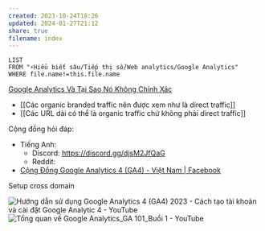 ```yaml
---
created: 2023-10-24T18:26
updated: 2024-01-27T21:12
share: true
filename: index
---
```

```dataview
LIST
FROM "⚡Hiểu biết sâu/Tiếp thị số/Web analytics/Google Analytics" 
WHERE file.name!=this.file.name
```

[Google Analytics Và Tại Sao Nó Không Chính Xác](https://conversion.vn/google-analytics-khong-chinh-xac/)

- [[Các organic branded traffic nên được xem như là direct traffic]] 
- [[Các URL dài có thể là organic traffic chứ không phải direct traffic]] 

Cộng đồng hỏi đáp:
- Tiếng Anh:
	- Discord: https://discord.gg/djsM2JfQaG
	- Reddit: 
- [Cộng Đồng Google Analytics 4 (GA4) - Việt Nam | Facebook](https://www.facebook.com/groups/578268814077720 "Cộng Đồng Google Analytics 4 (GA4) - Việt Nam | Facebook")

Setup cross domain

![Hướng dẫn sử dụng Google Analytics 4 (GA4) 2023 - Cách tạo tài khoản và cài đặt Google Analytic 4 - YouTube](https://www.youtube.com/watch?v=S2_IkFRieM0)
![Tổng quan về Google Analytics\_GA 101\_Buổi 1 - YouTube](https://youtu.be/MkEqM_Sny8M)